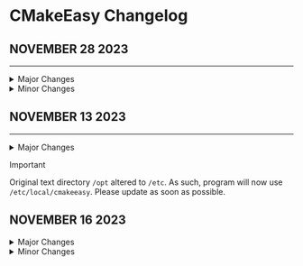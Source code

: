 # CMakeEasy Changelog

## NOVEMBER 28 2023
-------------------

<details>
<summary>Major Changes</summary>

* Flag setting improved

* Run script given better directory handling

* Code syntax and readability improved
</details>

<details>
<summary>Minor Changes</summary>
- Improved comments on Globals
</details>

## NOVEMBER 13 2023
----------------

<details>

<summary>Major Changes</summary>

* Official changelog created

* Program version updated to 1.1

* cmakeeasy txt file directory changed from `/opt/local` to `/etc/local`

* Updated `install.sh` script to remove old text data.

</details>

> [!IMPORTANT]
> Original text directory `/opt` altered to `/etc`. As such, program will now use `/etc/local/cmakeeasy`. Please update as soon as possible.

## NOVEMBER 16 2023

<details>
<summary>Major Changes</summary>

* `build.sh` and `install.sh` check for CMake beforehand

</details>

<details>
<summary>Minor Changes</summary>

* Minor improvements to script error-checking

* Redefined "OS_WINDOWS" to "OS_WIN" for shortening

* Changed program headers to reflect more current C++ standards

* Version update to `1.1.1`

</details>